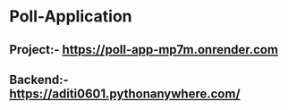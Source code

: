 # Poll-Application

## Project:- https://poll-app-mp7m.onrender.com

## Backend:- https://aditi0601.pythonanywhere.com/
